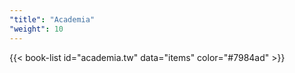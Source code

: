 ```yaml
---
"title": "Academia"
"weight": 10
---
```


{{< book-list id="academia.tw" data="items" color="#7984ad" >}}
